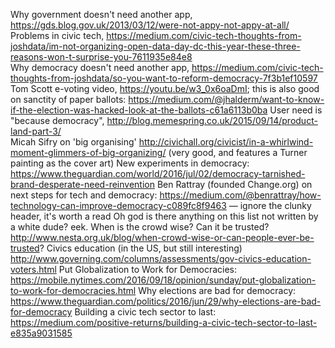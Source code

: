 Why government doesn't need another app, https://gds.blog.gov.uk/2013/03/12/were-not-appy-not-appy-at-all/  
Problems in civic tech, https://medium.com/civic-tech-thoughts-from-joshdata/im-not-organizing-open-data-day-dc-this-year-these-three-reasons-won-t-surprise-you-7611935e84e8  
Why democracy doesn't need another app, https://medium.com/civic-tech-thoughts-from-joshdata/so-you-want-to-reform-democracy-7f3b1ef10597  
Tom Scott e-voting video, https://youtu.be/w3_0x6oaDmI; this is also good on sanctity of paper ballots: https://medium.com/@jhalderm/want-to-know-if-the-election-was-hacked-look-at-the-ballots-c61a6113b0ba
User need is "because democracy", http://blog.memespring.co.uk/2015/09/14/product-land-part-3/  
Micah Sifry on 'big organising' http://civichall.org/civicist/in-a-whirlwind-moment-glimmers-of-big-organizing/ (very good, and features a Turner painting as the cover art)
New experiments in democracy: https://www.theguardian.com/world/2016/jul/02/democracy-tarnished-brand-desperate-need-reinvention
Ben Rattray (founded Change.org) on next steps for tech and democracy: https://medium.com/@benrattray/how-technology-can-improve-democracy-c089fc8f9463 — ignore the clunky header, it's worth a read
Oh god is there anything on this list not written by a white dude? eek.
When is the crowd wise? Can it be trusted? http://www.nesta.org.uk/blog/when-crowd-wise-or-can-people-ever-be-trusted?
Civics education (in the US, but still interesting) http://www.governing.com/columns/assessments/gov-civics-education-voters.html
Put Globalization to Work for Democracies: https://mobile.nytimes.com/2016/09/18/opinion/sunday/put-globalization-to-work-for-democracies.html
Why elections are bad for democracy: https://www.theguardian.com/politics/2016/jun/29/why-elections-are-bad-for-democracy
Building a civic tech sector to last: https://medium.com/positive-returns/building-a-civic-tech-sector-to-last-e835a9031585
